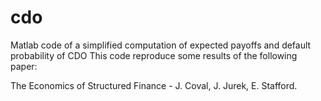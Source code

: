 cdo
===

Matlab code of a simplified computation of expected payoffs and default probability of CDO
This code reproduce some results of the following paper: 

The Economics of Structured Finance - J. Coval, J. Jurek, E. Stafford. 
